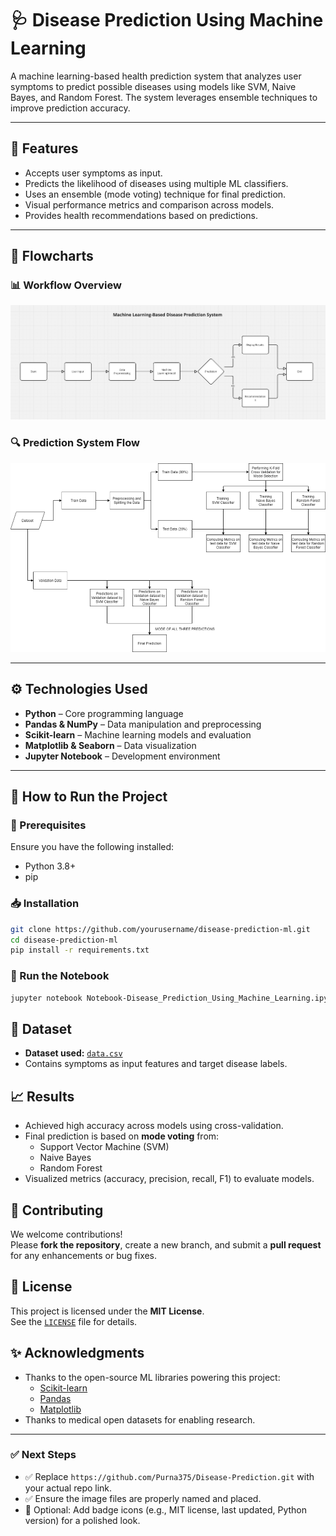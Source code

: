# 🩺 Disease Prediction Using Machine Learning

A machine learning-based health prediction system that analyzes user symptoms to predict possible diseases using models like SVM, Naive Bayes, and Random Forest. The system leverages ensemble techniques to improve prediction accuracy.

---

## 📌 Features

- Accepts user symptoms as input.
- Predicts the likelihood of diseases using multiple ML classifiers.
- Uses an ensemble (mode voting) technique for final prediction.
- Visual performance metrics and comparison across models.
- Provides health recommendations based on predictions.

---

## 🧠 Flowcharts

### 📊 Workflow Overview

![Workflow](./flow%20chart.jpg)

### 🔍 Prediction System Flow

![System Architecture](./DiseasePrediction%20flow.png)

---

## ⚙️ Technologies Used

- **Python** – Core programming language
- **Pandas & NumPy** – Data manipulation and preprocessing
- **Scikit-learn** – Machine learning models and evaluation
- **Matplotlib & Seaborn** – Data visualization
- **Jupyter Notebook** – Development environment

---

## 🚀 How to Run the Project

### 🔧 Prerequisites

Ensure you have the following installed:
- Python 3.8+
- pip

### 📥 Installation

```bash
git clone https://github.com/yourusername/disease-prediction-ml.git
cd disease-prediction-ml
pip install -r requirements.txt
```

### 🧪 Run the Notebook

```bash
jupyter notebook Notebook-Disease_Prediction_Using_Machine_Learning.ipynb
```
## 🧬 Dataset
- **Dataset used:** [`data.csv`](./data.csv)
- Contains symptoms as input features and target disease labels.

## 📈 Results
- Achieved high accuracy across models using cross-validation.
- Final prediction is based on **mode voting** from:
  - Support Vector Machine (SVM)
  - Naive Bayes
  - Random Forest
- Visualized metrics (accuracy, precision, recall, F1) to evaluate models.

## 🤝 Contributing
We welcome contributions!  
Please **fork the repository**, create a new branch, and submit a **pull request** for any enhancements or bug fixes.

## 📄 License
This project is licensed under the **MIT License**.  
See the [`LICENSE`](./LICENSE) file for details.

## ✨ Acknowledgments
- Thanks to the open-source ML libraries powering this project:
  - [Scikit-learn](https://scikit-learn.org/)
  - [Pandas](https://pandas.pydata.org/)
  - [Matplotlib](https://matplotlib.org/)
- Thanks to medical open datasets for enabling research.

---

### ✅ Next Steps
- ✅ Replace `https://github.com/Purna375/Disease-Prediction.git` with your actual repo link.
- ✅ Ensure the image files are properly named and placed.
- 🚀 Optional: Add badge icons (e.g., MIT license, last updated, Python version) for a polished look.
